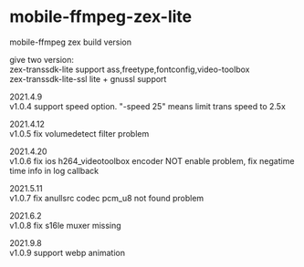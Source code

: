 # mobile-ffmpeg-zex-lite
mobile-ffmpeg zex build version

give two version:  
zex-transsdk-lite        support ass,freetype,fontconfig,video-toolbox  
zex-transsdk-lite-ssl    lite + gnussl support  

2021.4.9  
v1.0.4 support speed option. "-speed 25" means limit trans speed to 2.5x  

2021.4.12  
v1.0.5 fix volumedetect filter problem  

2021.4.20  
v1.0.6 fix ios h264_videotoolbox encoder NOT enable problem, fix negatime time info in log callback  

2021.5.11  
v1.0.7 fix anullsrc codec pcm_u8 not found problem  

2021.6.2  
v1.0.8 fix s16le muxer missing  
  
2021.9.8  
v1.0.9 support webp animation  
  

